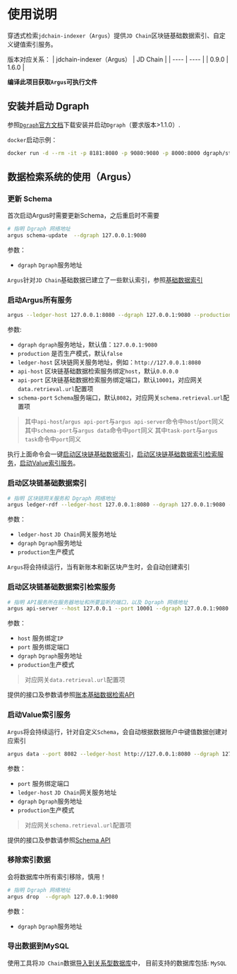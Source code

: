 # 使用说明

穿透式检索`jdchain-indexer`（`Argus`）提供`JD Chain`区块链基础数据索引、自定义键值索引服务。

版本对应关系：
|  jdchain-indexer（Argus）   | JD Chain  |
|  ----  | ----  |
| 0.9.0  | 1.6.0 |

**编译此项目获取`Argus`可执行文件**

## 安装并启动 Dgraph

参照[`Dgraph`官方文档](https://dgraph.io/downloads)下载安装并启动`Dgraph`（要求版本>1.1.0）.

`docker`启动示例：
```bash
docker run -d --rm -it -p 8181:8080 -p 9080:9080 -p 8000:8000 dgraph/standalone:v20.03.0
```

## 数据检索系统的使用（Argus）

### 更新 Schema

首次启动Argus时需要更新Schema，之后重启时不需要

```bash
# 指明 Dgraph 网络地址
argus schema-update  --dgraph 127.0.0.1:9080
```

参数：
- `dgraph` `Dgraph`服务地址

`Argus`针对`JD Chain`基础数据已建立了一些默认索引，参照[基础数据索引](docs/default_schema.md)


### 启动Argus所有服务

```bash
argus --ledger-host 127.0.0.1:8080 --dgraph 127.0.0.1:9080 --production true 
```

参数:

- `dgraph` `dgraph`服务地址，默认值：`127.0.0.1:9080`
- `production` 是否生产模式，默认`false`
- `ledger-host` 区块链网关服务地址，例如：`http://127.0.0.1:8080`
- `api-host` 区块链基础数据检索服务绑定`host`，默认`0.0.0.0`
- `api-port` 区块链基础数据检索服务绑定端口，默认`10001`，对应网关`data.retrieval.url`配置项
- `schema-port` `Schema`服务端口，默认`8082`，对应网关`schema.retrieval.url`配置项

> 其中`api-host`/`argus api-port`与`argus api-server`命令中`host`/`port`同义
> 其中`schema-port`与`argus data`命令中`port`同义
> 其中`task-port`与`argus task`命令中`port`同义

执行上面命令会一键[启动区块链基础数据索引](#启动区块链基础数据索引)，[启动区块链基础数据索引检索服务](#启动区块链基础数据索引检索服务)，[启动Value索引服务](#启动Value索引服务)。

### 启动区块链基础数据索引

```bash
# 指明 区块链网关服务和 Dgraph 网络地址
argus ledger-rdf --ledger-host 127.0.0.1:8080 --dgraph 127.0.0.1:9080 --production true
```

参数：

- `ledger-host` `JD Chain`网关服务地址
- `dgraph` `Dgraph`服务地址
- `production`生产模式

`Argus`将会持续运行，当有新账本和新区块产生时，会自动创建索引

### 启动区块链基础数据索引检索服务

```bash
# 指明 API服务所在服务器地址和所要监听的端口，以及 Dgraph 网络地址
argus api-server --host 127.0.0.1 --port 10001 --dgraph 127.0.0.1:9080 --production true
```

参数：

- `host` 服务绑定`IP`
- `port` 服务绑定端口
- `dgraph` `Dgraph`服务地址
- `production`生产模式

> 对应网关`data.retrieval.url`配置项

提供的接口及参数请参照[账本基础数据检索API](docs/ledger_api.md)

### 启动Value索引服务

`Argus`将会持续运行，针对自定义`Schema`，会自动根据数据账户中键值数据创建对应索引

```bash
argus data --port 8082 --ledger-host http://127.0.0.1:8080 --dgraph 127.0.0.1:9080 --production true
```

参数：

- `port` 服务绑定端口
- `ledger-host` `JD Chain`网关服务地址
- `dgraph` `Dgraph`服务地址
- `production`生产模式

> 对应网关`schema.retrieval.url`配置项

提供的接口及参数请参照[Schema API](docs/schema_api.md)

### 移除索引数据

会将数据库中所有索引移除，慎用！

```bash
# 指明 Dgraph 网络地址
argus drop  --dgraph 127.0.0.1:9080
```

参数：

- `dgraph` `Dgraph`服务地址

### 导出数据到MySQL

使用工具将`JD Chain`数据[导入到关系型数据库](meta_indexer/app/rds_import/readme.md)中， 目前支持的数据库包括: `MySQL`


